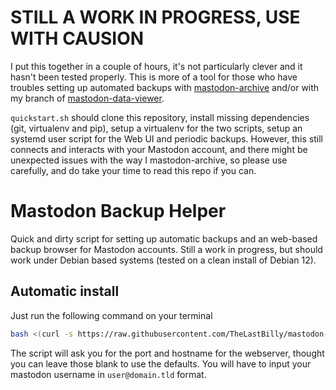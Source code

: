 # STILL A WORK IN PROGRESS, USE WITH CAUSION
I put this together in a couple of hours, it's not particularly clever and it hasn't been tested properly. This is more of a tool for those who have troubles setting up automated backups with [mastodon-archive](https://github.com/kensanata/mastodon-archive) and/or with my branch of [mastodon-data-viewer](https://github.com/blackle/mastodon-data-viewer.py).

`quickstart.sh` should clone this repository, install missing dependencies (git, virtualenv and pip), setup a virtualenv for the two scripts, setup an systemd user script for the Web UI and periodic backups. However, this still connects and interacts with your Mastodon account, and there might be unexpected issues with the way I mastodon-archive, so please use carefully, and do take your time to read this repo if you can.

# Mastodon Backup Helper

Quick and dirty script for setting up automatic backups and an web-based backup browser for Mastodon accounts. Still a work in progress, but should work under Debian based systems (tested on a clean install of Debian 12).

## Automatic install
Just run the following command on your terminal
```bash
bash <(curl -s https://raw.githubusercontent.com/TheLastBilly/mastodon-backup-helper/main/quickstart.sh )
```

The script will ask you for the port and hostname for the webserver, thought you can leave those blank to use the defaults. You will have to input your mastodon username in `user@domain.tld` format.
